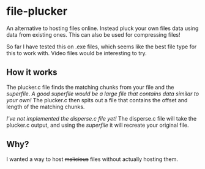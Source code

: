 # file-plucker
An alternative to hosting files online. Instead pluck your own files data using data from existing ones.
This can also be used for compressing files! 

So far I have tested this on .exe files, which seems like the best file type for this to work with.
Video files would be interesting to try.

## How it works ##
The plucker.c file finds the matching chunks from your file and the *superfile*.
*A good superfile would be a large file that contains data similar to your own!*
The plucker.c then spits out a file that contains the offset and length of the matching chunks.

*I've not implemented the disperse.c file yet!*
The disperse.c file will take the plucker.c output, and using the *superfile* it will recreate your original file.

## Why? ##
I wanted a way to host ~~malicious~~ files without actually hosting them.
